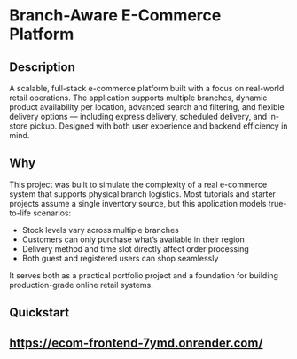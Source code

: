 # Branch-Aware E-Commerce Platform

## Description

A scalable, full-stack e-commerce platform built with a focus on real-world retail operations.
The application supports multiple branches, dynamic product availability per location, advanced search and filtering, and flexible delivery options — including express delivery, scheduled delivery, and in-store pickup. 
Designed with both user experience and backend efficiency in mind.

## Why

This project was built to simulate the complexity of a real e-commerce system that supports physical branch logistics. 
Most tutorials and starter projects assume a single inventory source, but this application models true-to-life scenarios:
- Stock levels vary across multiple branches
- Customers can only purchase what’s available in their region
- Delivery method and time slot directly affect order processing
- Both guest and registered users can shop seamlessly

It serves both as a practical portfolio project and a foundation for building production-grade online retail systems.

## Quickstart
## https://ecom-frontend-7ymd.onrender.com/

